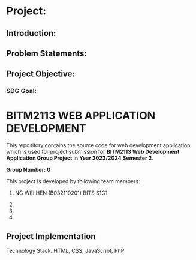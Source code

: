 # Project: 


## Introduction:


## Problem Statements:



## Project Objective:





### SDG Goal:



# BITM2113 WEB APPLICATION DEVELOPMENT

This repository contains the source code for web development application
which is used for project submission for **BITM2113 Web Development Application Group Project** in **Year 2023/2024 Semester 2**.

**Group Number: 0**

This project is developed by following team members:

1. NG WEI HEN (B032110201) BITS S1G1

2. 

3. 

4. 



## Project Implementation

Technology Stack: HTML, CSS, JavaScript, PhP






